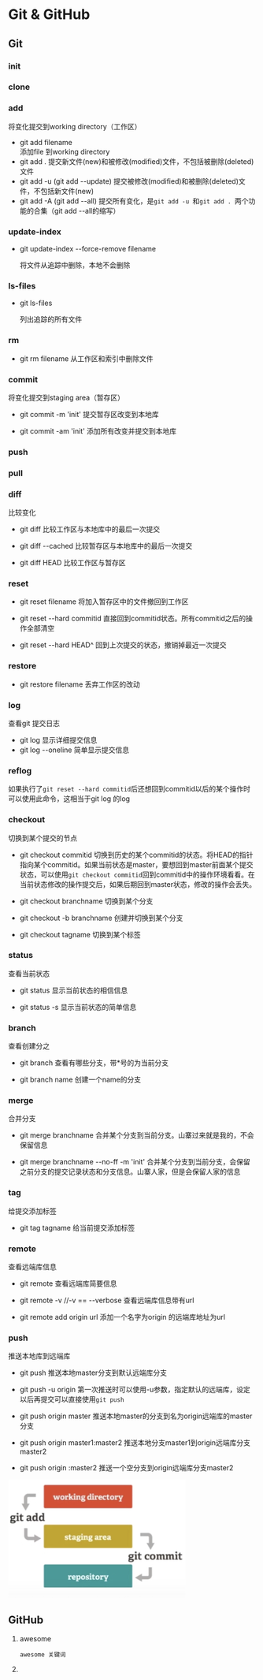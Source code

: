 # Git & GitHub


## Git

### init
### clone
### add
将变化提交到working directory（工作区）

- git  add filename 	
  添加file 到working directory
- git add . 
  提交新文件(new)和被修改(modified)文件，不包括被删除(deleted)文件
- git add -u   (git add --update)
  提交被修改(modified)和被删除(deleted)文件，不包括新文件(new)
- git add -A  (git add --all)
  提交所有变化，是`git add -u `和`git add . `两个功能的合集（git add --all的缩写）

### update-index

- git update-index --force-remove filename

  将文件从追踪中删除，本地不会删除

### ls-files

- git ls-files 

  列出追踪的所有文件

### rm

- git rm filename
  从工作区和索引中删除文件

### commit
将变化提交到staging area（暂存区）

- git commit -m 'init' 
  提交暂存区改变到本地库
  
- git commit -am 'init'
  添加所有改变并提交到本地库

### push
### pull
### diff
比较变化

- git diff 
  比较工作区与本地库中的最后一次提交

- git diff --cached
  比较暂存区与本地库中的最后一次提交

- git diff HEAD
  比较工作区与暂存区
### reset
- git reset filename
  将加入暂存区中的文件撤回到工作区
  
- git reset --hard commitid
  直接回到commitid状态。所有commitid之后的操作全部清空
  
- git reset --hard HEAD^
  回到上次提交的状态，撤销掉最近一次提交
  
### restore
- git restore filename 
  丢弃工作区的改动

### log
查看git 提交日志

- git log
  显示详细提交信息
- git log --oneline
  简单显示提交信息
  
### reflog
如果执行了`git reset --hard commitid`后还想回到commitid以后的某个操作时可以使用此命令，这相当于git log 的log

### checkout
切换到某个提交的节点

- git checkout commitid
  切换到历史的某个commitid的状态。将HEAD的指针指向某个commitid。如果当前状态是master，要想回到master前面某个提交状态，可以使用`git checkout commitid`回到commitid中的操作环境看看。在当前状态修改的操作提交后，如果后期回到master状态，修改的操作会丢失。

- git checkout branchname
  切换到某个分支
  
- git checkout -b branchname
  创建并切换到某个分支
  
- git checkout tagname
  切换到某个标签
  
  
### status
查看当前状态

- git status
  显示当前状态的相信信息

- git status -s 
  显示当前状态的简单信息

### branch
查看创建分之

- git branch
  查看有哪些分支，带*号的为当前分支
  
- git branch name
  创建一个name的分支

### merge
合并分支

- git merge branchname
  合并某个分支到当前分支。山寨过来就是我的，不会保留信息

- git merge branchname --no-ff -m 'init'
  合并某个分支到当前分支，会保留之前分支的提交记录状态和分支信息。山寨人家，但是会保留人家的信息

### tag
给提交添加标签

- git tag tagname
  给当前提交添加标签


### remote
查看远端库信息

- git remote 
  查看远端库简要信息	

- git remote -v //-v == --verbose
  查看远端库信息带有url
  
- git remote add origin url
  添加一个名字为origin 的远端库地址为url
  
  
### push
推送本地库到远端库

- git push
  推送本地master分支到默认远端库分支

- git push -u origin 
  第一次推送时可以使用-u参数，指定默认的远端库，设定以后再提交可以直接使用`git push`
  
- git push  origin master
  推送本地master的分支到名为origin远端库的master分支
  
- git push  origin master1:master2
  推送本地分支master1到origin远端库分支master2
  
- git push  origin :master2
  推送一个空分支到origin远端库分支master2

![QQ20200318-211942@2x](Git&GitHub.assets/QQ20200318-211942@2x.png)





## GitHub

1. awesome

   ```
   awesome 关键词
   ```

   

2. 

